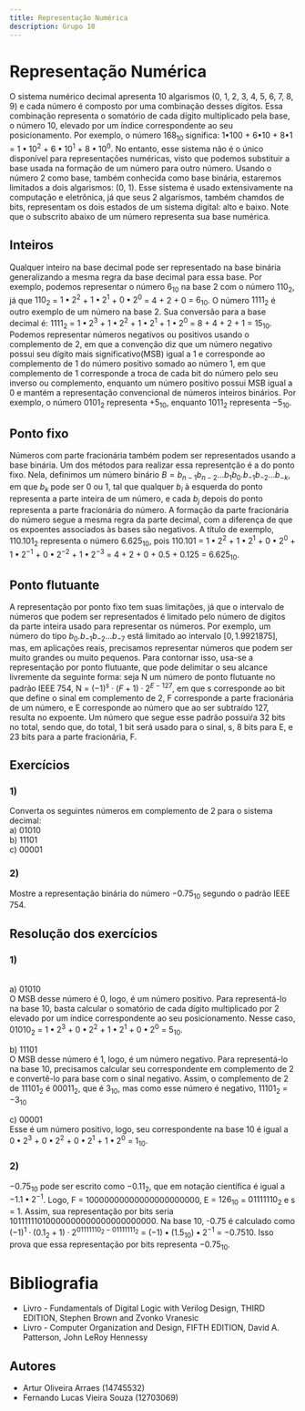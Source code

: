 ```yaml
---
title: Representação Numérica
description: Grupo 10
---
```



# Representação Numérica
O sistema numérico decimal apresenta 10 algarismos (0, 1, 2, 3, 4, 5, 6, 7, 8, 9) e cada número é composto por uma combinação desses dígitos. Essa combinação representa o somatório de cada dígito multiplicado pela base, o número 10, elevado por um índice correspondente ao seu posicionamento. Por exemplo, o número $168_{10}$ significa:
1•100 + 6•10 + 8•1 = $1•10^2$ + $6•10^1$ + $8•10^0$. No entanto, esse sistema não é o único disponível para representações numéricas, visto que podemos substituir a base usada na formação de um número para outro número. Usando o número 2 como base, também conhecida como base binária, estaremos limitados a dois algarismos: (0, 1). Esse sistema é usado extensivamente na computação e eletrônica, já que seus 2 algarismos, também chamdos de bits, representam os dois estados de um sistema digital: alto e baixo. Note que o subscrito abaixo de um número representa sua base numérica.
## Inteiros
Qualquer inteiro na base decimal pode ser representado na base binária generalizando a mesma regra da base decimal para essa base. Por exemplo, podemos representar o número $6_{10}$ na base 2 com o número $110_2$, já que 
$110_2$ = $1•2^2$ + $1•2^1$ + $0•2^0$ = 4 + 2 + 0 = $6_{10}$. O número $1111_2$ é outro exemplo de um número na base 2. Sua conversão para a base decimal é: $1111_2$ = $1•2^3$ + $1•2^2$ + $1•2^1$ + $1•2^0$ = 8 + 4 + 2 + 1 = $15_{10}$. Podemos representar números negativos ou positivos usando o complemento de 2, em que a convenção diz que um número negativo possui seu dígito mais significativo(MSB) igual a 1 e corresponde ao complemento de 1 do número positivo somado ao número 1, em que complemento de 1 corresponde a troca de cada bit do número pelo seu inverso ou complemento, enquanto um número positivo possui MSB igual a 0 e mantém a representação convencional de números inteiros binários. Por exemplo, o número $0101_2$ representa $+5_{10}$, enquanto $1011_2$ representa $-5_{10}$.
## Ponto fixo
Números com parte fracionária também podem ser representados usando a base binária. Um dos métodos para realizar essa representção é a do ponto fixo. Nela, definimos um número binário $B = b_{n-1}b_{n-2} \dots b_1b_0.b_{-1}b_{-2} \dots b_{-k}$, em que $b_{k}$ pode ser 0 ou 1, tal que qualquer $b_i$ à esquerda do ponto representa a parte inteira de um número, e cada $b_j$ depois do ponto representa a parte fracionária do número. A formação da parte fracionária do número segue a mesma regra da parte decimal, com a diferença de que os expoentes associados às bases são negativos. A título de exemplo, $110.101_2$ representa o número $6.625_{10}$, pois $110.101$ = $1•2^2$ + $1•2^1$ + $0•2^0$ + $1•2^{-1}$ + $0•2^{-2}$ + $1•2^{-3}$ = 4 + 2 + 0 + 0.5 + 0.125 = $6.625_{10}$. 

## Ponto flutuante
A representação por ponto fixo tem suas limitações, já que o intervalo de números que podem ser representados é limitado pelo número de dígitos da parte inteira usado para representar os números. Por exemplo, um número do tipo $b_0.b_{-1}b_{-2} \dots b_{-7}$ está limitado ao intervalo $\left[ 0, 1.9921875 \right]$, mas, em aplicações reais, precisamos representar números que podem ser muito grandes ou muito pequenos. Para contornar isso, usa-se a representação por ponto flutuante, que pode delimitar o seu alcance livremente da seguinte forma: seja N um número de ponto flutuante no padrão IEEE 754, N = $(-1)^s \cdot (F + 1) \cdot 2^{E - 127}$, em que s corresponde ao bit que define o sinal em complemento de 2, F corresponde a parte fracionária de um número, e E corresponde ao número que ao ser subtraído 127, resulta no expoente. Um número que segue esse padrão possuiŕa 32 bits no total, sendo que, do total, 1 bit será usado para o sinal, s, 8 bits para E, e 23 bits para a parte fracionária, F.

## Exercícios
### 1)
Converta os seguintes números em complemento de 2 para o sistema decimal:
<br >a) 01010 <br>
b) 11101 <br>
c) 00001 <br>


### 2) 
Mostre a representação binária do número $-0.75_{10}$ segundo o padrão IEEE 754.

## Resolução dos exercícios

### 1)
<br>a) 01010 <br>
O MSB desse número é 0, logo, é um número positivo. Para representá-lo na base 10, basta calcular o somatório de cada dígito multiplicado por 2 elevado por um índice correspondente ao seu posicionamento. Nesse caso, $01010_2$ = $1•2^3$ + $0•2^2$ + $1•2^1$ + $0•2^0$ = $5_{10}$. <br>

b) 11101 <br> O MSB desse número é 1, logo, é um número negativo. Para representá-lo na base 10, precisamos calcular seu correspondente em complemento de 2 e convertê-lo para base com o sinal negativo. Assim, o complemento de 2 de $11101_2$ é $00011_2$, que é $3_{10}$, mas como esse número é negativo, $11101_2$ = $-3_{10}$ <br>

c) 00001 <br> Esse é um número positivo, logo, seu correspondente na base 10 é igual a $0•2^3$ + $0•2^2$ + $0•2^1$ + $1•2^0$ = $1_{10}$. <br>

### 2)
$-0.75_{10}$ pode ser escrito como $-0.11_2$, que em notação científica é igual a $-1.1•2^{-1}$. Logo, F = $10000000000000000000000$, E = $126_{10}$ = $01111110_2$ e s = 1. Assim, sua representação por bits seria 10111111010000000000000000000000. Na base 10, -0.75 é calculado como  $(-1)^1 \cdot (0.1_2 + 1) \cdot 2^{01111110_2- 01111111_2}$ = $(-1)•(1.5_{10})•2^{-1}$ = $-0.75{10}$. Isso prova que essa representação por bits representa $-0.75_{10}$.

# Bibliografia
- Livro - Fundamentals of Digital Logic with Verilog Design, THIRD EDITION, Stephen Brown and Zvonko Vranesic <br>
- Livro - Computer Organization and Design, FIFTH EDITION, David A. Patterson, John LeRoy Hennessy <br>

## Autores
- Artur Oliveira Arraes (14745532)
- Fernando Lucas Vieira Souza (12703069)
